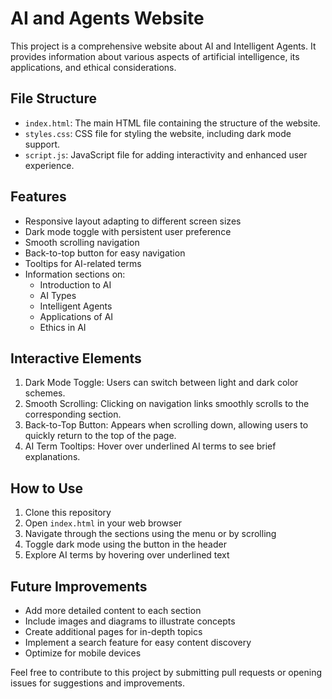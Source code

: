 # AI and Agents Website

This project is a comprehensive website about AI and Intelligent Agents. It provides information about various aspects of artificial intelligence, its applications, and ethical considerations.

## File Structure

- `index.html`: The main HTML file containing the structure of the website.
- `styles.css`: CSS file for styling the website, including dark mode support.
- `script.js`: JavaScript file for adding interactivity and enhanced user experience.

## Features

- Responsive layout adapting to different screen sizes
- Dark mode toggle with persistent user preference
- Smooth scrolling navigation
- Back-to-top button for easy navigation
- Tooltips for AI-related terms
- Information sections on:
  - Introduction to AI
  - AI Types
  - Intelligent Agents
  - Applications of AI
  - Ethics in AI

## Interactive Elements

1. Dark Mode Toggle: Users can switch between light and dark color schemes.
2. Smooth Scrolling: Clicking on navigation links smoothly scrolls to the corresponding section.
3. Back-to-Top Button: Appears when scrolling down, allowing users to quickly return to the top of the page.
4. AI Term Tooltips: Hover over underlined AI terms to see brief explanations.

## How to Use

1. Clone this repository
2. Open `index.html` in your web browser
3. Navigate through the sections using the menu or by scrolling
4. Toggle dark mode using the button in the header
5. Explore AI terms by hovering over underlined text

## Future Improvements

- Add more detailed content to each section
- Include images and diagrams to illustrate concepts
- Create additional pages for in-depth topics
- Implement a search feature for easy content discovery
- Optimize for mobile devices

Feel free to contribute to this project by submitting pull requests or opening issues for suggestions and improvements.